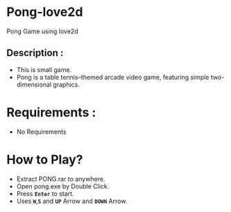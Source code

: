 # Pong-love2d
Pong Game using love2d


## Description :
- This is small game. 
- Pong is a table tennis–themed arcade video game, featuring simple two-dimensional graphics.

# Requirements :

- No Requirements

# How to Play?

- Extract PONG.rar to anywhere.
- Open pong.exe by Double Click.
- Press <code><b>Enter</b></code> to start.
- Uses <code><b>W</b></code>,<code><b>S</b></code> and <code><b>UP</b></code> Arrow and <code><b>DOWN</b></code> Arrow. 
